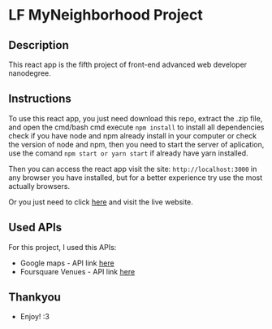 # LF MyNeighborhood Project

## Description

This react app is the fifth project of front-end advanced web developer nanodegree.

## Instructions

To use this react app, you just need download this repo, extract the .zip file, and open the cmd/bash cmd execute `npm install` to install all dependencies check if you have node and npm already install in your computer or check the version of node and npm, then you need to start the server of aplication, use the comand `npm start or yarn start` if already have yarn installed.

Then you can access the react app visit the site: `http://localhost:3000` in any browser you have installed, but for a better experience try use the most actually browsers.

Or you just need to click [here](https://lucasfelipecdm.github.io/lf-myneighborhood) and visit the live website.

## Used APIs
For this project, I used this APIs:
- Google maps - API link [here](https://developers.google.com/maps/documentation/javascript/tutorial)
- Foursquare Venues - API link [here](https://developer.foursquare.com/)

## Thankyou

* Enjoy! :3